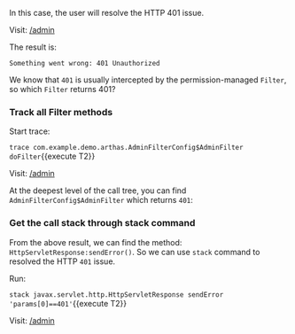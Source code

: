 In this case, the user will resolve the HTTP 401 issue.

Visit: [/admin]({{TRAFFIC_HOST1_80}}/admin)

The result is:

```
Something went wrong: 401 Unauthorized
```

We know that `401` is usually intercepted by the permission-managed `Filter`, so which `Filter` returns 401?

### Track all Filter methods

Start trace:

`trace com.example.demo.arthas.AdminFilterConfig$AdminFilter doFilter`{{execute T2}}

Visit: [/admin]({{TRAFFIC_HOST1_80}}/admin)

At the deepest level of the call tree, you can find `AdminFilterConfig$AdminFilter` which returns `401`:

### Get the call stack through stack command

From the above result, we can find the method: `HttpServletResponse:sendError()`. So we can use `stack` command to resolved the HTTP `401` issue.

Run:

`stack javax.servlet.http.HttpServletResponse sendError 'params[0]==401'`{{execute T2}}

Visit: [/admin]({{TRAFFIC_HOST1_80}}/admin)

